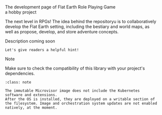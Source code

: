 The development page of Flat Earth Role Playing Game                            
a hobby project
                                                                 
The next level in RPGs! 
The idea behind the repositoryu is to collaboratively develop the Flat Earth setting, including
the bestiary and world maps, as well as propose, develop, and store adventure concepts.

Description coming soon                                                         

```{tip}
Let's give readers a helpful hint!
```

> [!NOTE]
> Make sure to check the compatibility of this library with your project's dependencies.


```{admonition} No real-time support for standalone edge node Microvisor installation. 
:class: note

The immutable Microvisor image does not include the Kubernetes software and extensions.
After the OS is installed, they are deployed on a writable section of the filesystem. Image and orchestration system updates are not enabled natively, at the moment.
```
